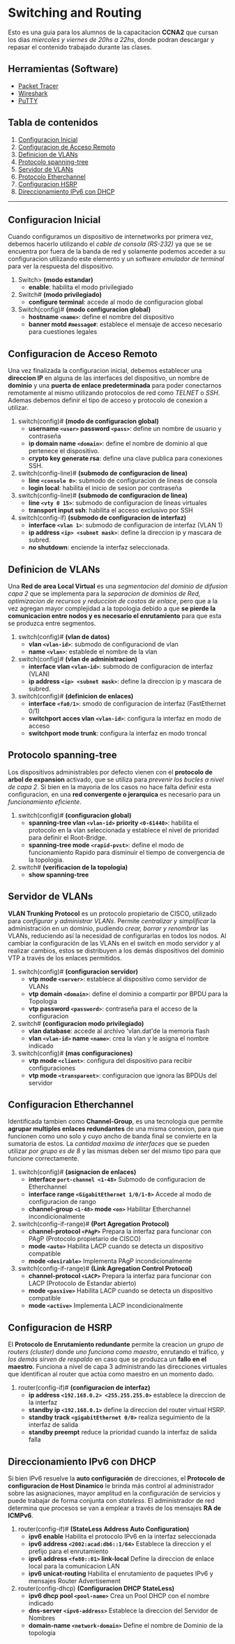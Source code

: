 # Switching and Routing

Esto es una guia para los alumnos de la capacitacion __CCNA2__ que cursan los dias _miercoles y viernes de 20hs a 22hs_, donde podran descargar y repasar el contenido trabajado durante las clases.

## Herramientas (Software)
* [Packet Tracer](https://skillsforall.com/resources/lab-downloads?userLang=es-XL)
* [Wireshark](https://wireshark.org)
* [PuTTY](https://putty.org)

## Tabla de contenidos
1. [Configuracion Inicial](#configuracion-inicial)
1. [Configuracion de Acceso Remoto](#configuracion-de-acceso-remoto)
1. [Definicion de VLANs](#definicion-de-vlans)
1. [Protocolo spanning-tree](#protocolo-spanning-tree)
1. [Servidor de VLANs](#servidor-de-vlans)
1. [Protocolo Etherchannel](#protocolo-etherchannel)
1. [Configuracion HSRP](#configuracion-hsrp)
1. [Direccionamiento IPv6 con DHCP](#direccionamiento-ipv6-con-dhcp)
___

## Configuracion Inicial

Cuando configuramos un dispositivo de internetworks por primera vez, debemos hacerlo utilizando el *cable de consola (RS-232)* ya que se se encuentra por fuera de la banda de red y solamente podemos acceder a su configuracion utilizando este elemento y un software _emulador de terminal_ para ver la respuesta del dispositivo.

1. Switch> __(modo estandar)__
	* __enable__: habilita el modo privilegiado
2. Switch# __(modo privilegiado)__
	* __configure terminal__: accede al modo de configuracion global
3. Switch(config)# __(modo configuracion global)__
	* __hostname `<name>`__: define el nombre del dispositivo
	* __banner motd `#message#`__: establece el mensaje de acceso necesario para cuestiones legales

## Configuracion de Acceso Remoto

Una vez finalizada la configuracion inicial, debemos establecer una __direccion IP__ en alguna de las interfaces del dispositivo, un nombre de __dominio__ y una __puerta de enlace predeterminada__ para poder conectarnos remotamente al mismo utilizando protocolos de red como _TELNET_ o _SSH_. Ademas debemos definir el tipo de acceso y protocolo de conexion a utilizar.

1. switch(config)# __(modo de configuracion global)__
	* __username `<user>` password `<pass>`__: define un nombre de usuario y contraseña
	* __ip domain name `<domain>`__: define el nombre de dominio al que pertenece el dispositivo.
	* __crypto key generate rsa__: define una clave publica para conexiones SSH.
2. switch(config-line)# __(submodo de configuracion de linea)__
	* __line `<console 0>`__: submodo de configuracion de lineas de consola
	* __login local__: habilita el inicio de sesion por contraseña
3. switch(config-line)# __(submodo de configuracion de linea)__
	* __line `<vty 0 15>`__: submodo de configuracion de lineas virtuales
	* __transport input ssh__: habilita el acceso exclusivo por SSH
4. switch(config-if) __(submodo de configuracion de interfaz)__
	* __interface `<vlan 1>`__: submodo de configuracion de interfaz (VLAN 1)
	* __ip address `<ip> <subnet mask>`__: define la direccion ip y mascara de subred.
	* __no shutdown__: enciende la interfaz seleccionada.

## Definicion de VLANs

Una __Red de area Local Virtual__ es una _segmentacion del dominio de difusion capa 2_ que se implementa para la _separacion de dominios de Red, optimizacion de recursos y reduccion de costos de enlace_, pero que a la vez agregan mayor complejidad a la topologia debido a que __se pierde la comunicacion entre nodos y es necesario el enrutamiento__ para que esta se produzca entre segmentos.

1. switch(config)# __(vlan de datos)__
	* __vlan `<vlan-id>`__: submodo de configuraciond de vlan
	* __name `<vlan>`__: establede el nombre de la vlan
2. switch(config)# __(vlan de administracion)__
	* __interface vlan `<vlan-id>`__: submodo de configuracion de interfaz (VLAN)
	* __ip address `<ip> <subnet mask>`__: define la direccion ip y mascara de subred.
3. switch(config)# __(definicion de enlaces)__
	* __interface `<fa0/1>`__: smodo de configuracion de interfaz (FastEthernet 0/1)
	* __switchport acces vlan `<vlan-id>`__: configura la interfaz en modo de acceso
	* __switchport mode trunk__: configura la interfaz en modo troncal

## Protocolo spanning-tree

Los dispositivos administrables por defecto vienen con el __protocolo de arbol de expansion__ activado, que se utiliza para _prevenir los bucles a nivel de capa 2_. Si bien en la mayoria de los casos no hace falta definir esta configuracion, en una __red convergente o jerarquica__ es necesario para un _funcionamiento eficiente_.

1. switch(config)# __(configuracion global)__
	* __spanning-tree vlan `<vlan-id>` priority `<0-61440>`__: habilita el protocolo en la vlan seleccionada y establece el nivel de prioridad para definir el Root-Bridge.
	* __spanning-tree mode `<rapid-pvst>`__: define el modo de funcionamiento Rapido para disminuir el tiempo de convergencia de la topologia.
1. switch# __(verificacion de la topologia)__
	* __show spanning-tree__

## Servidor de VLANs

__VLAN Trunking Protocol__ es un protocolo propietario de CISCO, utilizado para _configurar y administrar VLANs_. Permite _centralizar y simplificar_ la administración en un dominio, pudiendo _crear, borrar y renombrar_ las VLANs, reduciendo así la necesidad de configurarlas en todos los nodos. Al cambiar la configuración de las VLANs en el switch en modo servidor y al realizar cambios, estos se distribuyen a los demás dispositivos del dominio VTP a través de los enlaces permitidos.

1. switch(config)# __(configuracion servidor)__
	* __vtp mode `<server>`__: establece al dispositivo como servidor de VLANs
	* __vtp domain `<domain>`__: define el dominio a compartir por BPDU para la Topologia
	* __vtp password `<password>`__: contraseña para el acceso de la configuracion
2. switch# __(configuracion modo privilegiado)__
	* __vlan database__: accede al archivo 'vlan.dat'de la memoria flash
	*	__vlan `<vlan-id>` name `<name>`__: crea la vlan y le asigna el nombre indicado
3. switch(config)# __(mas configuraciones)__
	*	__vtp mode `<client>`__: configura del dispositivo para recibir configuraciones
	* __vtp mode `<transparent>`__: configuracion que ignora las BPDUs del servidor

## Configuracion Etherchannel

Identificada tambien como __Channel-Group__, es una tecnologia que permite __agrupar multiples enlaces redundantes__ de una misma conexion, para que funcionen como uno solo y cuyo ancho de banda final se convierte en la sumatoria de estos. La _cantidad maxima de interfaces_ que se pueden utilizar _por grupo es de 8_ y las mismas deben ser del mismo tipo para que funcione correctamente.

1. switch(config)# __(asignacion de enlaces)__
	* __interface `port-channel <1-48>`__ Submodo de configuracion de Etherchannel
	* __interface range `<GigabitEthernet 1/0/1-8>`__ Accede al modo de configuracion de rango
	* __channel-group `<1-48>` mode `<on>`__ Habilitar Etherchannel incondicionalmente
2. switch(config-if-range)# __(Port Agregation Protocol)__
	* __channel-protocol `<PAgP>`__ Prepara la interfaz para funcionar con PAgP (Protocolo propietario de CISCO)
	* __mode `<auto>`__ Habilita LACP cuando se detecta un dispositivo compatible
	* __mode `<desirable>`__ Implementa PAgP incondicionalmente
3. switch(config-if-range)# __(Link Agregation Control Protocol)__
	* __channel-protocol `<LACP>`__ Prepara la interfaz para funcionar con LACP (Protocolo de Estandar abierto)
	* __mode `<passive>`__ Habilita LACP cuando se detecta un dispositivo compatible
	* __mode `<active>`__ Implementa LACP incondicionalmente

## Configuracion de HSRP

El __Protocolo de Enrutamiento redundante__ permite la creacion _un grupo de routers (cluster)_ donde _uno funciona como maestro_, enrutando el tráfico, y _los demás sirven de respaldo_ en caso que se produzca un __fallo en el maestro__. Funciona a nivel de capa 3 administrando las direcciones virtuales que identifican al router que actúa como maestro en un momento dado.

1. router(config-if)# __(configuracion de interfaz)__
	* __ip address `<192.168.0.2> <255.255.255.0>`__ establece la direccion de la interfaz
	* __standby ip `<192.168.0.1>`__ define la direccion del router virtual HSRP.
	* __standby track `<gigabitEthernet 0/0>`__ realiza seguimiento de la interfaz de salida
	* __standby preempt__ reduce la prioridad cuando la interfaz de salida falla

## Direccionamiento IPv6 con DHCP

Si bien IPv6 resuelve la __auto configuración__ de direcciones, el __Protocolo de configuracion de Host Dinamico__​ le brinda más control al administrador sobre las asignaciones, mayor amplitud en la configuración de servicios y puede trabajar de forma conjunta con _stateless_. El administrador de red determina que procesos se van a emplear a través de los mensajes __RA de ICMPv6__.

1. router(config-if)# __(StateLess Address Auto Configuration)__
	* __ipv6 enable__ Habilita el protocolo IPv6 en la interfaz seleccionada
	* __ipv6 address `<2002:acad:db6::1/64>`__ Establece la direccion y el prefijo para el enrutamiento
	* __ipv6 address `<fe80::01>` link-local__ Define la direccion de enlace local para la comunicacion LAN
	* __ipv6 unicat-routing__ Habilita el enrutamiento de paquetes IPv6 y mensajes Router Advertisement
2. router(config-dhcp) __(Configuracion DHCP StateLess)__
	* __ipv6 dhcp pool `<pool-name>`__ Crea un Pool DHCP con el nombre indicado
	* __dns-server `<ipv6-address>`__ Establece la direccion del Servidor de Nombres
	* __domain-name `<network-domain>`__ Define el nombre de Dominio de la topologia
